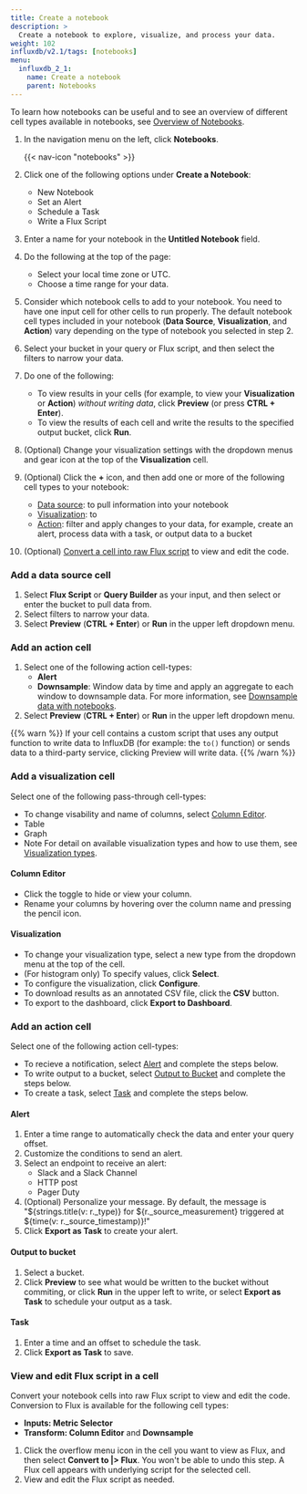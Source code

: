 ```yaml
---
title: Create a notebook
description: >
  Create a notebook to explore, visualize, and process your data.
weight: 102
influxdb/v2.1/tags: [notebooks]
menu:
  influxdb_2_1:
    name: Create a notebook
    parent: Notebooks
---
```

To learn how notebooks can be useful and to see an overview of different cell types available in notebooks, see [Overview of Notebooks](/influxdb/v2.1/notebooks/overview/).

1. In the navigation menu on the left, click **Notebooks**.

    {{< nav-icon "notebooks" >}}
2. Click one of the following options under **Create a Notebook**:
    - New Notebook
    - Set an Alert
    - Schedule a Task
    - Write a Flux Script
3.  Enter a name for your notebook in the **Untitled Notebook** field. 
3. Do the following at the top of the page:
   - Select your local time zone or UTC.
   - Choose a time range for your data.
4. Consider which notebook cells to add to your notebook. You need to have one input cell for other cells to run properly. The default notebook cell types included in your notebook (**Data Source**, **Visualization**, and **Action**) vary depending on the type of notebook you selected in step 2. 
5. Select your bucket in your query or Flux script, and then select the filters to narrow your data.
6. Do one of the following:
    - To view results in your cells (for example, to view your **Visualization** or **Action**) *without writing data*, click **Preview** (or press **CTRL + Enter**).
    - To view the results of each cell and write the results to the specified output bucket, click **Run**.
7. (Optional) Change your visualization settings with the dropdown menus and gear icon at the top of the **Visualization** cell.
8. (Optional) Click the **+** icon, and then add one or more of the following cell types to your notebook:

    - [Data source](#add-a-data-source-cell): to pull information into your notebook
    - [Visualization](#add-a-visualization-cell): to 
    - [Action](#add-an-action-cell): filter and apply changes to your data, for example, create an alert, process data with a task, or output data to a bucket
9. (Optional) [Convert a cell into raw Flux script](#view-and-edit-flux-script-in-a-cell) to view and edit the code.

### Add a data source cell

1. Select **Flux Script** or **Query Builder** as your input, and then select or enter the bucket to pull data from.
2. Select filters to narrow your data.
3. Select **Preview** (**CTRL + Enter**) or **Run** in the upper left dropdown menu.

### Add an action cell

1. Select one of the following action cell-types:
    - **Alert**
    - **Downsample**: Window data by time and apply an aggregate to each window to downsample data. For more information, see [Downsample data with notebooks](/influxdb/v2.1/notebooks/downsample/).
2. Select **Preview** (**CTRL + Enter**) or **Run** in the upper left dropdown menu.

{{% warn %}}
If your cell contains a custom script that uses any output function to write data to InfluxDB (for example: the `to()` function) or sends data to a third-party service, clicking Preview will write data.
{{% /warn %}}

### Add a visualization cell

Select one of the following pass-through cell-types:

- To change visability and name of columns, select [Column Editor](#column-editor).
- Table
- Graph
- Note
For detail on available visualization types and how to use them, see [Visualization types](/influxdb/cloud/visualize-data/visualization-types/).

#### Column Editor  

- Click the toggle to hide or view your column.
- Rename your columns by hovering over the column name and pressing the pencil icon.

#### Visualization

- To change your visualization type, select a new type from the dropdown menu at the top of the cell.
- (For histogram only) To specify values, click **Select**.
- To configure the visualization, click **Configure**.
- To download results as an annotated CSV file, click the **CSV** button.
- To export to the dashboard, click **Export to Dashboard**.  

### Add an action cell

Select one of the following action cell-types:

- To recieve a notification, select [Alert](#alert) and complete the steps below.
- To write output to a bucket, select [Output to Bucket](#output-to-bucket) and complete the steps below.
- To create a task, select [Task](#task) and complete the steps below.

#### Alert

1. Enter a time range to automatically check the data and enter your query offset.
2. Customize the conditions to send an alert.
3. Select an endpoint to receive an alert:
   - Slack and a Slack Channel
   - HTTP post
   - Pager Duty
4. (Optional) Personalize your message. By default, the message is "${strings.title(v: r._type)} for ${r._source_measurement} triggered at ${time(v: r._source_timestamp)}!"
5. Click **Export as Task** to create your alert.

#### Output to bucket

1. Select a bucket.
2. Click **Preview** to see what would be written to the bucket without commiting, or click **Run** in the upper left to write, or select **Export as Task** to schedule your output as a task.

#### Task

1. Enter a time and an offset to schedule the task.
2. Click **Export as Task** to save.

### View and edit Flux script in a cell
Convert your notebook cells into raw Flux script to view and edit the code. Conversion to Flux is available for the following cell types:
  - **Inputs: Metric Selector**
  - **Transform: Column Editor** and **Downsample**

1. Click the overflow menu icon in the cell you want to view as Flux, and then select **Convert to |> Flux**. You won't be able to undo this step.
    A Flux cell appears with underlying script for the selected cell.
3. View and edit the Flux script as needed.
